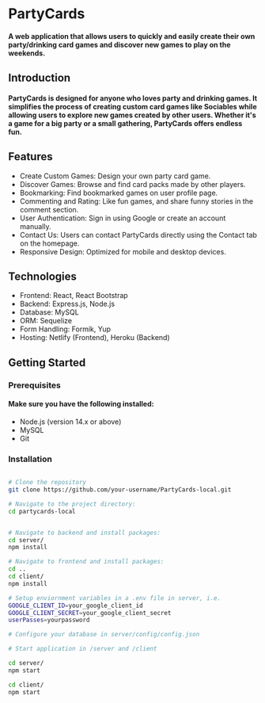 # PartyCards

#### A web application that allows users to quickly and easily create their own party/drinking card games and discover new games to play on the weekends.

## Introduction
#### PartyCards is designed for anyone who loves party and drinking games. It simplifies the process of creating custom card games like Sociables while allowing users to explore new games created by other users. Whether it's a game for a big party or a small gathering, PartyCards offers endless fun.

## Features

* Create Custom Games: Design your own party card game.
* Discover Games: Browse and find card packs made by other players.
* Bookmarking: Find bookmarked games on user profile page.
* Commenting and Rating: Like fun games, and share funny stories in the comment section.
* User Authentication: Sign in using Google or create an account manually.
* Contact Us: Users can contact PartyCards directly using the Contact tab on the homepage.
* Responsive Design: Optimized for mobile and desktop devices.

## Technologies

* Frontend: React, React Bootstrap
* Backend: Express.js, Node.js
* Database: MySQL
* ORM: Sequelize
* Form Handling: Formik, Yup
* Hosting: Netlify (Frontend), Heroku (Backend)

## Getting Started

### Prerequisites

#### Make sure you have the following installed:

* Node.js (version 14.x or above)
* MySQL
* Git

### Installation 

```bash

# Clone the repository
git clone https://github.com/your-username/PartyCards-local.git

# Navigate to the project directory:
cd partycards-local


# Navigate to backend and install packages:
cd server/
npm install

# Navigate to frontend and install packages:
cd ..
cd client/
npm install

# Setup enviornment variables in a .env file in server, i.e.
GOOGLE_CLIENT_ID=your_google_client_id
GOOGLE_CLIENT_SECRET=your_google_client_secret
userPasses=yourpassword

# Configure your database in server/config/config.json

# Start application in /server and /client

cd server/
npm start

cd client/
npm start